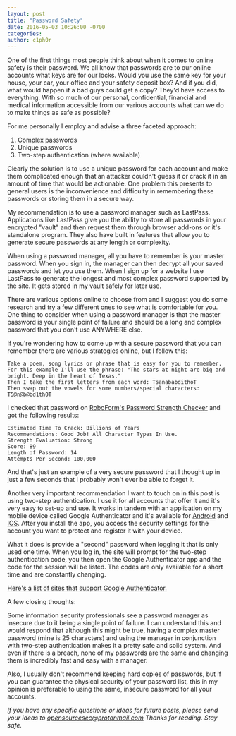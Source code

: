 ```yaml
---
layout: post
title: "Password Safety"
date: 2016-05-03 10:26:00 -0700
categories: 
author: c1ph0r
---
```

One of the first things most people think about when it comes to online safety is their password. We all know that passwords are to our online accounts what keys are for our locks. Would you use the same key for your house, your car, your office and your safety deposit box? And if you did, what would happen if a bad guys could get a copy? They'd have access to everything. With so much of our personal, confidential, financial and medical information accessible from our various accounts what can we do to make things as safe as possible?

For me personally I employ and advise a three faceted approach:

1. Complex passwords
2. Unique passwords
3. Two-step authentication (where available)

Clearly the solution is to use a unique password for each account and make them complicated enough that an attacker couldn't guess it or crack it in an amount of time that would be actionable. One problem this presents to general users is the inconvenience and difficulty in remembering these passwords or storing them in a secure way.

My recommendation is to use a password manager such as LastPass. Applications like LastPass give you the ability to store all passwords in your encrypted "vault" and then request them through browser add-ons or it's standalone program. They also have built in features that allow you to generate secure passwords at any length or complexity.

When using a password manager, all you have to remember is your master password. When you sign in, the manager can then decrypt all your saved passwords and let you use them. When I sign up for a website I use LastPass to generate the longest and most complex password supported by the site. It gets stored in my vault safely for later use.

There are various options online to choose from and I suggest you do some research and try a few different ones to see what is comfortable for you. One thing to consider when using a password manager is that the master password is your single point of failure and should be a long and complex password that you don't use ANYWHERE else.

If you're wondering how to come up with a secure password that you can remember there are various strategies online, but I follow this:

    Take a poem, song lyrics or phrase that is easy for you to remember. 
    For this example I'll use the phrase: "The stars at night are big and bright. Deep in the heart of Texas."
    Then I take the first letters from each word: TsanababdithoT
    Then swap out the vowels for some numbers/special characters: T5@n@b@bd1th0T

I checked that password on [RoboForm's Password Strength Checker](http://www.roboform.com/how-secure-is-my-password) and got the following results:

    Estimated Time To Crack: Billions of Years
    Recommendations: Good Job! All Character Types In Use.
    Strength Evaluation: Strong
    Score: 89
    Length of Password: 14
    Attempts Per Second: 100,000

And that's just an example of a very secure password that I thought up in just a few seconds that I probably won't ever be able to forget it.

Another very important recommendation I want to touch on in this post is using two-step authentication. I use it for all accounts that offer it and it's very easy to set-up and use. It works in tandem with an application on my mobile device called Google Authenticator and it's available for [Android](https://play.google.com/store/apps/details?id=com.google.android.apps.authenticator2&hl=en) and [IOS](https://itunes.apple.com/us/app/google-authenticator/id388497605?mt=8). After you install the app, you access the security settings for the account you want to protect and register it with your device.

What it does is provide a "second" password when logging it that is only used one time. When you log in, the site will prompt for the two-step authentication code, you then open the Google Authenticator app and the code for the session will be listed. The codes are only available for a short time and are constantly changing.

[Here's a list of sites that support Google Authenticator.](https://en.wikipedia.org/wiki/Google_Authenticator#Usage)

A few closing thoughts:

Some information security professionals see a password manager as insecure due to it being a single point of failure. I can understand this and would respond that although this might be true, having a complex master password (mine is 25 characters) and using the manager in conjunction with two-step authentication makes it a pretty safe and solid system. And even if there is a breach, none of my passwords are the same and changing them is incredibly fast and easy with a manager.

Also, I usually don't recommend keeping hard copies of passwords, but if you can guarantee the physical security of your password list, this in my opinion is preferable to using the same, insecure password for all your accounts.

*If you have any specific questions or ideas for future posts, please send your ideas to opensourcesec@protonmail.com*
*Thanks for reading. Stay safe.*